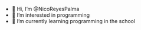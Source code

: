 - 👋 Hi, I’m @NicoReyesPalma
- 👀 I’m interested in programming
- 🌱 I’m currently learning programming in the school

<!---
NicoReyesPalma/NicoReyesPalma is a ✨ special ✨ repository because its `README.md` (this file) appears on your GitHub profile.
You can click the Preview link to take a look at your changes.
--->
